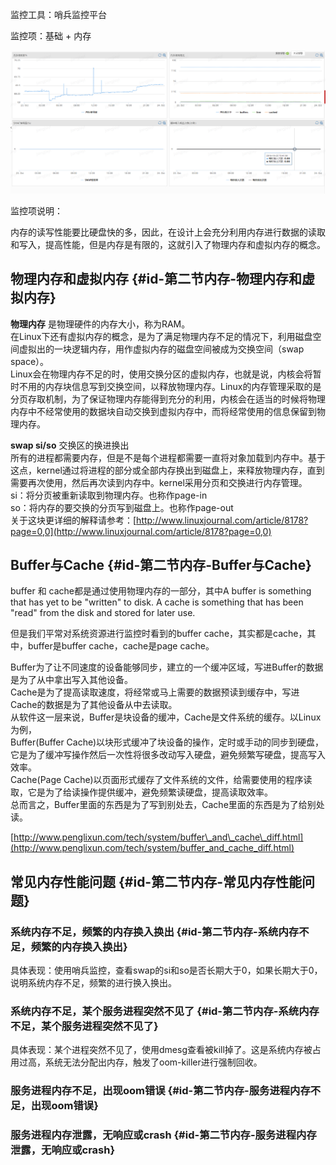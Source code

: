 监控工具：哨兵监控平台

监控项：基础 + 内存

![](/assets/5-2.png)



监控项说明：



内存的读写性能要比硬盘快的多，因此，在设计上会充分利用内存进行数据的读取和写入，提高性能，但是内存是有限的，这就引入了物理内存和虚拟内存的概念。

## 物理内存和虚拟内存 {#id-第二节内存-物理内存和虚拟内存}

**物理内存** 是物理硬件的内存大小，称为RAM。  
在Linux下还有虚拟内存的概念，是为了满足物理内存不足的情况下，利用磁盘空间虚拟出的一块逻辑内存，用作虚拟内存的磁盘空间被成为交换空间（swap space）。  
Linux会在物理内存不足的时，使用交换分区的虚拟内存，也就是说，内核会将暂时不用的内存块信息写到交换空间，以释放物理内存。Linux的内存管理采取的是分页存取机制，为了保证物理内存能得到充分的利用，内核会在适当的时候将物理内存中不经常使用的数据块自动交换到虚拟内存中，而将经常使用的信息保留到物理内存。

**swap si/so** 交换区的换进换出  
所有的进程都需要内存，但是不是每个进程都需要一直将对象加载到内存中。基于这点，kernel通过将进程的部分或全部内存换出到磁盘上，来释放物理内存，直到需要再次使用，然后再次读到内存中。kernel采用分页和交换进行内存管理。  
si：将分页被重新读取到物理内存。也称作page-in  
so：将内存的要交换的分页写到磁盘上。也称作page-out  
关于这块更详细的解释请参考：[http://www.linuxjournal.com/article/8178?page=0,0](http://www.linuxjournal.com/article/8178?page=0,0)

## Buffer与Cache {#id-第二节内存-Buffer与Cache}

buffer 和 cache都是通过使用物理内存的一部分，其中A buffer is something that has yet to be "written" to disk. A cache is something that has been "read" from the disk and stored for later use.

但是我们平常对系统资源进行监控时看到的buffer cache，其实都是cache，其中，buffer是buffer cache，cache是page cache。



Buffer为了让不同速度的设备能够同步，建立的一个缓冲区域，写进Buffer的数据是为了从中拿出写入其他设备。  
Cache是为了提高读取速度，将经常或马上需要的数据预读到缓存中，写进Cache的数据是为了其他设备从中去读取。  
从软件这一层来说，Buffer是块设备的缓冲，Cache是文件系统的缓存。以Linux为例，  
Buffer\(Buffer Cache\)以块形式缓冲了块设备的操作，定时或手动的同步到硬盘，它是为了缓冲写操作然后一次性将很多改动写入硬盘，避免频繁写硬盘，提高写入效率。  
Cache\(Page Cache\)以页面形式缓存了文件系统的文件，给需要使用的程序读取，它是为了给读操作提供缓冲，避免频繁读硬盘，提高读取效率。  
总而言之，Buffer里面的东西是为了写到别处去，Cache里面的东西是为了给别处读。

[http://www.penglixun.com/tech/system/buffer\_and\_cache\_diff.html](http://www.penglixun.com/tech/system/buffer_and_cache_diff.html)

## 常见内存性能问题 {#id-第二节内存-常见内存性能问题}

### 系统内存不足，频繁的内存换入换出 {#id-第二节内存-系统内存不足，频繁的内存换入换出}

具体表现：使用哨兵监控，查看swap的si和so是否长期大于0，如果长期大于0，说明系统内存不足，频繁的进行换入换出。



### 系统内存不足，某个服务进程突然不见了 {#id-第二节内存-系统内存不足，某个服务进程突然不见了}

具体表现：某个进程突然不见了，使用dmesg查看被kill掉了。这是系统内存被占用过高，系统无法分配出内存，触发了oom-killer进行强制回收。

### 服务进程内存不足，出现oom错误 {#id-第二节内存-服务进程内存不足，出现oom错误}

### 服务进程内存泄露，无响应或crash {#id-第二节内存-服务进程内存泄露，无响应或crash}



